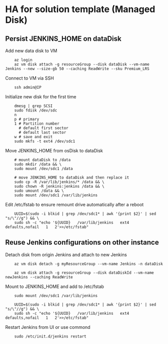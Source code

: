 # HA for solution template (Managed Disk)

## Persist JENKINS_HOME on dataDisk

Add new data disk to VM

        az login
        az vm disk attach -g resourceGroup --disk dataDisk --vm-name Jenkins --new --size-gb 50 --caching ReadWrite --sku Premium_LRS

Connect to VM via SSH

        ssh admin@IP

Initialize new disk for the first time

        dmesg | grep SCSI
        sudo fdisk /dev/sdc
        n
        p # primary
        1 # Partition number
          # default first sector  
          # default last sector
        w # save and exit
        sudo mkfs -t ext4 /dev/sdc1

Move JENKINS_HOME from osDisk to dataDisk

        # mount dataDisk to /data
        sudo mkdir /data && \
        sudo mount /dev/sdc1 /data

        # move JENKINS_HOME to dataDisk and then replace it
        sudo cp -R /var/lib/jenkins/* /data && \
        sudo chown -R jenkins:jenkins /data && \
        sudo umount /data && \
        sudo mount /dev/sdc1 /var/lib/jenkins


Edit /etc/fstab to ensure remount drive automatically after a reboot

        UUID=$(sudo -i blkid | grep /dev/sdc1* | awk '{print $2}' | sed "s/\"//g") && \
        sudo sh -c "echo '${UUID}   /var/lib/jenkins   ext4   defaults,nofail   1   2'>>/etc/fstab"

## Reuse Jenkins configurations on other instance

Detach disk from origin Jenkins and attach to new Jenkins

        az vm disk detach -g myResourceGroup --vm-name Jenkins -n dataDisk

        az vm disk attach -g resourceGroup --disk dataDiskId --vm-name newJenkins --caching ReadWrite

Mount to JENKINS_HOME and add to /etc/fstab

        sudo mount /dev/sdc1 /var/lib/jenkins

        UUID=$(sudo -i blkid | grep /dev/sdc1* | awk '{print $2}' | sed "s/\"//g") && \
        sudo sh -c "echo '${UUID}   /var/lib/jenkins   ext4   defaults,nofail   1   2'>>/etc/fstab"

Restart Jenkins from UI or use commond

        sudo /etc/init.d/jenkins restart
